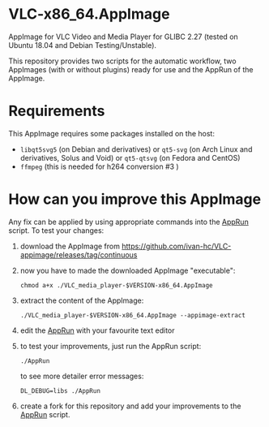 # VLC-x86_64.AppImage
AppImage for VLC Video and Media Player for GLIBC 2.27 (tested on Ubuntu 18.04 and Debian Testing/Unstable).

This repository provides two scripts for the automatic workflow, two AppImages (with or without plugins) ready for use and the AppRun of the AppImage.

# Requirements
This AppImage requires some packages installed on the host:
- `libqt5svg5` (on Debian and derivatives) or `qt5-svg` (on Arch Linux and derivatives, Solus and Void) or `qt5-qtsvg` (on Fedora and CentOS)
- `ffmpeg` (this is needed for h264 conversion #3 )

# How can you improve this AppImage
Any fix can be applied by using appropriate commands into the [AppRun](https://raw.githubusercontent.com/ivan-hc/VLC-appimage/main/AppRun) script. To test your changes:
1. download the AppImage from https://github.com/ivan-hc/VLC-appimage/releases/tag/continuous
2. now you have to made the downloaded AppImage "executable":

       chmod a+x ./VLC_media_player-$VERSION-x86_64.AppImage
3. extract the content of the AppImage:

       ./VLC_media_player-$VERSION-x86_64.AppImage --appimage-extract
4. edit the [AppRun](https://raw.githubusercontent.com/ivan-hc/VLC-appimage/main/AppRun) with your favourite text editor
5. to test your improvements, just run the AppRun script:

       ./AppRun
   to see more detailer error messages:
   
       DL_DEBUG=libs ./AppRun
6. create a fork for this repository and add your improvements to the [AppRun](https://raw.githubusercontent.com/ivan-hc/VLC-appimage/main/AppRun) script.
